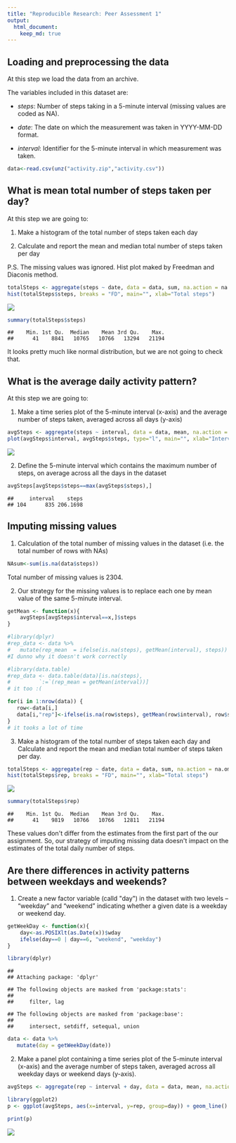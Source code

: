 ```yaml
---
title: "Reproducible Research: Peer Assessment 1"
output: 
  html_document:
    keep_md: true
---
```



## Loading and preprocessing the data

At this step we load the data from an archive.

The variables included in this dataset are:

- *steps*: Number of steps taking in a 5-minute interval (missing values are coded as NA).

- *date*: The date on which the measurement was taken in YYYY-MM-DD format.

- *interval*: Identifier for the 5-minute interval in which measurement was taken.


```r
data<-read.csv(unz("activity.zip","activity.csv"))
```

## What is mean total number of steps taken per day?

At this step we are going to:

1. Make a histogram of the total number of steps taken each day

2. Calculate and report the mean and median total number of steps taken per day

P.S. The missing values was ignored. Hist plot maked by Freedman and Diaconis method.


```r
totalSteps <- aggregate(steps ~ date, data = data, sum, na.action = na.omit)
hist(totalSteps$steps, breaks = "FD", main="", xlab="Total steps")
```

![](PA1_template_files/figure-html/unnamed-chunk-2-1.png)<!-- -->

```r
summary(totalSteps$steps)
```

```
##    Min. 1st Qu.  Median    Mean 3rd Qu.    Max. 
##      41    8841   10765   10766   13294   21194
```

It looks pretty much like normal distribution, but we are not going to check that.

## What is the average daily activity pattern?

At this step we are going to:

1. Make a time series plot of the 5-minute interval (x-axis) and the average number of steps taken, averaged across all days (y-axis)


```r
avgSteps <- aggregate(steps ~ interval, data = data, mean, na.action = na.omit)
plot(avgSteps$interval, avgSteps$steps, type="l", main="", xlab="Interval", ylab="Average number of steps")
```

![](PA1_template_files/figure-html/unnamed-chunk-3-1.png)<!-- -->

2. Define the 5-minute interval which contains the maximum number of steps, on average across all the days in the dataset


```r
avgSteps[avgSteps$steps==max(avgSteps$steps),]
```

```
##     interval    steps
## 104      835 206.1698
```

## Imputing missing values

1. Calculation of the total number of missing values in the dataset (i.e. the total number of rows with NAs)


```r
NAsum<-sum(is.na(data$steps))
```
Total number of missing values is 2304.

2. Our strategy for the missing values is to replace each one by mean value of the same 5-minute interval.


```r
getMean <- function(x){
    avgSteps[avgSteps$interval==x,]$steps
}

#library(dplyr)
#rep_data <- data %>%
#   mutate(rep_mean  = ifelse(is.na(steps), getMean(interval), steps))  
#I dunno why it doesn't work correctly

#library(data.table)
#rep_data <- data.table(data)[is.na(steps), 
#         `:=`(rep_mean = getMean(interval))]
# it too :(

for(i in 1:nrow(data)) {
   row<-data[i,]
   data[i,"rep"]<-ifelse(is.na(row$steps), getMean(row$interval), row$steps)
}
# it tooks a lot of time  
```

3. Make a histogram of the total number of steps taken each day and Calculate and report the mean and median total number of steps taken per day.


```r
totalSteps <- aggregate(rep ~ date, data = data, sum, na.action = na.omit)
hist(totalSteps$rep, breaks = "FD", main="", xlab="Total steps")
```

![](PA1_template_files/figure-html/unnamed-chunk-7-1.png)<!-- -->

```r
summary(totalSteps$rep)
```

```
##    Min. 1st Qu.  Median    Mean 3rd Qu.    Max. 
##      41    9819   10766   10766   12811   21194
```

These values don't differ from the estimates from the first part of the our assignment.
So, our strategy of imputing missing data doesn't impact on the estimates of the total daily number of steps.

## Are there differences in activity patterns between weekdays and weekends?

1. Create a new factor variable (calld "day") in the dataset with two levels – “weekday”
and “weekend” indicating whether a given date is a weekday or weekend day.


```r
getWeekDay <- function(x){
    day<-as.POSIXlt(as.Date(x))$wday
    ifelse(day==0 | day==6, "weekend", "weekday")
}

library(dplyr)
```

```
## 
## Attaching package: 'dplyr'
```

```
## The following objects are masked from 'package:stats':
## 
##     filter, lag
```

```
## The following objects are masked from 'package:base':
## 
##     intersect, setdiff, setequal, union
```

```r
data <- data %>%
   mutate(day = getWeekDay(date))  
```

2. Make a panel plot containing a time series plot of the 5-minute interval (x-axis) and the average number of steps taken, averaged across all weekday days or weekend days (y-axis).


```r
avgSteps <- aggregate(rep ~ interval + day, data = data, mean, na.action = na.omit)

library(ggplot2)
p <- ggplot(avgSteps, aes(x=interval, y=rep, group=day)) + geom_line() + facet_grid(day ~ ., labeller=label_both) + labs(y = "Average number of steps", x = "Interval")

print(p)
```

![](PA1_template_files/figure-html/unnamed-chunk-9-1.png)<!-- -->








